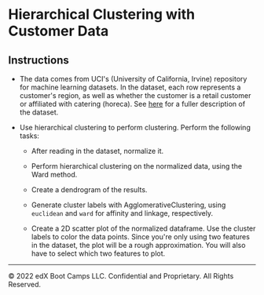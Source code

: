 # Hierarchical Clustering with Customer Data

## Instructions

* The data comes from UCI's (University of California, Irvine) repository for machine learning datasets. In the dataset, each row represents a customer's region, as well as whether the customer is a retail customer or affiliated with catering (horeca).
See [here]([https://archive.ics.uci.edu/ml/datasets/Wholesale+customers#](https://archive.ics.uci.edu/ml/datasets/Wholesale+customers#)) for a fuller description of the dataset.


* Use hierarchical clustering to perform clustering. Perform the following tasks:

  * After reading in the dataset, normalize it.

  * Perform hierarchical clustering on the normalized data, using the Ward method.

  * Create a dendrogram of the results.

  * Generate cluster labels with AgglomerativeClustering, using `euclidean` and `ward` for affinity and linkage, respectively.

  * Create a 2D scatter plot of the normalized dataframe. Use the cluster labels to color the data points. Since you're only using two features in the dataset, the plot will be a rough approximation. You will also have to select which two features to plot.

---

© 2022 edX Boot Camps LLC. Confidential and Proprietary. All Rights Reserved.